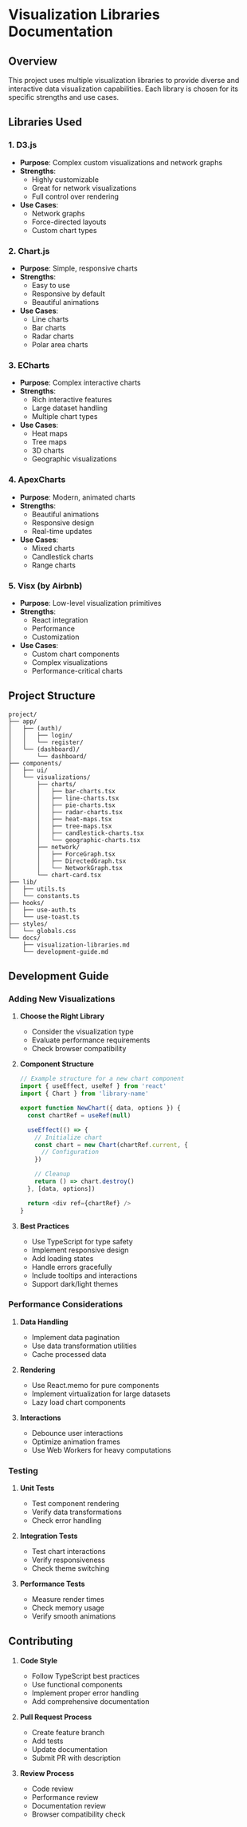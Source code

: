 # Visualization Libraries Documentation

## Overview
This project uses multiple visualization libraries to provide diverse and interactive data visualization capabilities. Each library is chosen for its specific strengths and use cases.

## Libraries Used

### 1. D3.js
- **Purpose**: Complex custom visualizations and network graphs
- **Strengths**: 
  - Highly customizable
  - Great for network visualizations
  - Full control over rendering
- **Use Cases**:
  - Network graphs
  - Force-directed layouts
  - Custom chart types

### 2. Chart.js
- **Purpose**: Simple, responsive charts
- **Strengths**:
  - Easy to use
  - Responsive by default
  - Beautiful animations
- **Use Cases**:
  - Line charts
  - Bar charts
  - Radar charts
  - Polar area charts

### 3. ECharts
- **Purpose**: Complex interactive charts
- **Strengths**:
  - Rich interactive features
  - Large dataset handling
  - Multiple chart types
- **Use Cases**:
  - Heat maps
  - Tree maps
  - 3D charts
  - Geographic visualizations

### 4. ApexCharts
- **Purpose**: Modern, animated charts
- **Strengths**:
  - Beautiful animations
  - Responsive design
  - Real-time updates
- **Use Cases**:
  - Mixed charts
  - Candlestick charts
  - Range charts

### 5. Visx (by Airbnb)
- **Purpose**: Low-level visualization primitives
- **Strengths**:
  - React integration
  - Performance
  - Customization
- **Use Cases**:
  - Custom chart components
  - Complex visualizations
  - Performance-critical charts

## Project Structure

```
project/
├── app/
│   ├── (auth)/
│   │   ├── login/
│   │   └── register/
│   └── (dashboard)/
│       └── dashboard/
├── components/
│   ├── ui/
│   └── visualizations/
│       ├── charts/
│       │   ├── bar-charts.tsx
│       │   ├── line-charts.tsx
│       │   ├── pie-charts.tsx
│       │   ├── radar-charts.tsx
│       │   ├── heat-maps.tsx
│       │   ├── tree-maps.tsx
│       │   ├── candlestick-charts.tsx
│       │   └── geographic-charts.tsx
│       ├── network/
│       │   ├── ForceGraph.tsx
│       │   ├── DirectedGraph.tsx
│       │   └── NetworkGraph.tsx
│       └── chart-card.tsx
├── lib/
│   ├── utils.ts
│   └── constants.ts
├── hooks/
│   ├── use-auth.ts
│   └── use-toast.ts
├── styles/
│   └── globals.css
└── docs/
    ├── visualization-libraries.md
    └── development-guide.md
```

## Development Guide

### Adding New Visualizations

1. **Choose the Right Library**
   - Consider the visualization type
   - Evaluate performance requirements
   - Check browser compatibility

2. **Component Structure**
   ```typescript
   // Example structure for a new chart component
   import { useEffect, useRef } from 'react'
   import { Chart } from 'library-name'

   export function NewChart({ data, options }) {
     const chartRef = useRef(null)

     useEffect(() => {
       // Initialize chart
       const chart = new Chart(chartRef.current, {
         // Configuration
       })

       // Cleanup
       return () => chart.destroy()
     }, [data, options])

     return <div ref={chartRef} />
   }
   ```

3. **Best Practices**
   - Use TypeScript for type safety
   - Implement responsive design
   - Add loading states
   - Handle errors gracefully
   - Include tooltips and interactions
   - Support dark/light themes

### Performance Considerations

1. **Data Handling**
   - Implement data pagination
   - Use data transformation utilities
   - Cache processed data

2. **Rendering**
   - Use React.memo for pure components
   - Implement virtualization for large datasets
   - Lazy load chart components

3. **Interactions**
   - Debounce user interactions
   - Optimize animation frames
   - Use Web Workers for heavy computations

### Testing

1. **Unit Tests**
   - Test component rendering
   - Verify data transformations
   - Check error handling

2. **Integration Tests**
   - Test chart interactions
   - Verify responsiveness
   - Check theme switching

3. **Performance Tests**
   - Measure render times
   - Check memory usage
   - Verify smooth animations

## Contributing

1. **Code Style**
   - Follow TypeScript best practices
   - Use functional components
   - Implement proper error handling
   - Add comprehensive documentation

2. **Pull Request Process**
   - Create feature branch
   - Add tests
   - Update documentation
   - Submit PR with description

3. **Review Process**
   - Code review
   - Performance review
   - Documentation review
   - Browser compatibility check 
